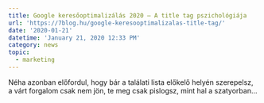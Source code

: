 ```yaml
---
title: Google keresőoptimalizálás 2020 – A title tag pszichológiája
url: 'https://7blog.hu/google-keresooptimalizalas-title-tag/'
date: '2020-01-21'
datetime: 'January 21, 2020 12:33 PM'
category: news
topic:
  - marketing
---
```

Néha azonban előfordul, hogy bár a találati lista előkelő helyén szerepelsz, a várt forgalom csak nem jön, te meg csak pislogsz, mint hal a szatyorban…
